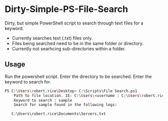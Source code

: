 # Dirty-Simple-PS-File-Search


Dirty, but simple PowerShell script to search through text files for a keyword.
* Currently searches text (.txt) files only. 
* Files being searched need to be in the same folder or directory. 
* Currently not searhcing sub-directories within a folder.

## Usage
Run the powershell script. Enter the directory to be searched. Enter the keyword to search for.

```sh
PS C:\Users\robert.rice\Desktop> C:\Scripts\File Search.ps1
    Path to file location. IE: C:\Users\<username : C:\Users\robert.rice\Documents
    Keyword to search : sample
    Search for sample found in the following logs:

   C:\Users\robert.rice\Documents\Servers.txt
```

